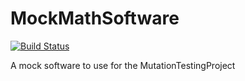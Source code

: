 # MockMathSoftware

[![Build Status](https://travis-ci.org/Jnsll/MutationTestingProject.svg?branch=master)](https://travis-ci.org/Jnsll/MutationTestingProject)

A mock software to use for the MutationTestingProject
